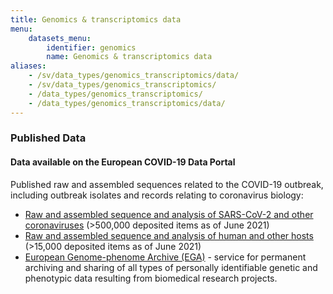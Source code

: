 ```yaml
---
title: Genomics & transcriptomics data
menu:
    datasets_menu:
        identifier: genomics
        name: Genomics & transcriptomics data
aliases:
    - /sv/data_types/genomics_transcriptomics/data/
    - /sv/data_types/genomics_transcriptomics/
    - /data_types/genomics_transcriptomics/
    - /data_types/genomics_transcriptomics/data/
---
```

### Published Data

#### Data available on the European COVID-19 Data Portal

Published raw and assembled sequences related to the COVID-19 outbreak, including outbreak isolates and records relating to coronavirus biology:

* [Raw and assembled sequence and analysis of SARS-CoV-2 and other coronaviruses](https://www.covid19dataportal.org/sequences?db=embl-covid19) (>500,000 deposited items as of June 2021)
* [Raw and assembled sequence and analysis of human and other hosts](https://www.covid19dataportal.org/host-sequences?db=hostSequences) (>15,000 deposited items as of June 2021)
* [European Genome-phenome Archive (EGA)](https://ega-archive.org/) - service for permanent archiving and sharing of all types of personally identifiable genetic and phenotypic data resulting from biomedical research projects.
